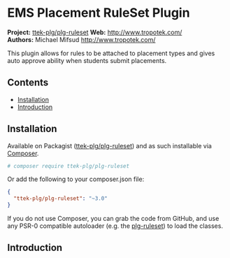 # EMS Placement RuleSet Plugin

__Project:__ [ttek-plg/plg-ruleset](http://packagist.org/packages/ttek-plg/plg-ruleset)
__Web:__ <http://www.tropotek.com/>  
__Authors:__ Michael Mifsud <http://www.tropotek.com/>  
  
This plugin allows for rules to be attached to placement types and gives 
auto approve ability when students submit placements.

## Contents

- [Installation](#installation)
- [Introduction](#introduction)


## Installation

Available on Packagist ([ttek-plg/plg-ruleset](http://packagist.org/packages/ttek-plg/plg-ruleset))
and as such installable via [Composer](http://getcomposer.org/).

```bash
# composer require ttek-plg/plg-ruleset
```

Or add the following to your composer.json file:

```json
{
  "ttek-plg/plg-ruleset": "~3.0"
}
```

If you do not use Composer, you can grab the code from GitHub, and use any
PSR-0 compatible autoloader (e.g. the [plg-ruleset](https://github.com/tropotek/plg-ruleset))
to load the classes.

## Introduction





  
  